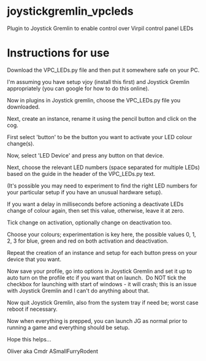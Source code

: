 # joystickgremlin_vpcleds
Plugin to Joystick Gremlin to enable control over Virpil control panel LEDs

# Instructions for use
Download the VPC_LEDs.py file and then put it somewhere safe on your PC.

I'm assuming you have setup vjoy (install this first) and Joystick Gremlin appropriately (you can google for how to do this online).

Now in plugins in Joystick gremlin, choose the VPC_LEDs.py file you downloaded.

Next, create an instance, rename it using the pencil button and click on the cog.

First select 'button' to be the button you want to activate your LED colour change(s).

Now, select 'LED Device' and press any button on that device.

Next, choose the relevant LED numbers (space separated for multiple LEDs) based on the guide in the header of the VPC_LEDs.py text.

(It's possible you may need to experiment to find the right LED numbers for your particular setup if you have an unusual hardware setup).

If you want a delay in milliseconds before actioning a deactivate LEDs change of colour again, then set this value, otherwise, leave it at zero.

Tick change on activation, optionally change on deactivation too.

Choose your colours; experimentation is key here, the possible values 0, 1, 2, 3 for blue, green and red on both activation and deactivation.

Repeat the creation of an instance and setup for each button press on your device that you want.

Now save your profile, go into options in Joystick Gremlin and set it up to auto turn on the profile etc if you want that on launch.  Do NOT tick the checkbox for launching with start of windows - it will crash; this is an issue with Joystick Gremlin and I can't do anything about that.

Now quit Joystick Gremlin, also from the system tray if need be; worst case reboot if necessary.

Now when everything is prepped, you can launch JG as normal prior to running a game and everything should be setup.

Hope this helps...

Oliver aka Cmdr ASmallFurryRodent
